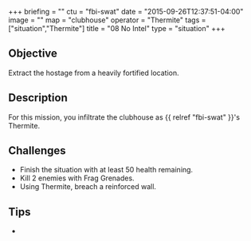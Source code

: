 +++
briefing = ""
ctu = "fbi-swat"
date = "2015-09-26T12:37:51-04:00"
image = ""
map = "clubhouse"
operator = "Thermite"
tags = ["situation","Thermite"]
title = "08 No Intel"
type = "situation"
+++

## Objective

Extract the hostage from a heavily fortified location.

## Description

For this mission, you infiltrate the clubhouse as {{ relref "fbi-swat" }}'s Thermite.

## Challenges

* Finish the situation with at least 50 health remaining.
* Kill 2 enemies with Frag Grenades.
* Using Thermite, breach a reinforced wall.

## Tips

*
